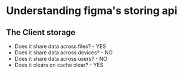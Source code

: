 # Understanding figma's storing api

## The Client storage

- Does it share data across files? - YES
- Does it share data across devices? - NO
- Does it share data across users? - NO
- Does it clears on cache clear? - YES
